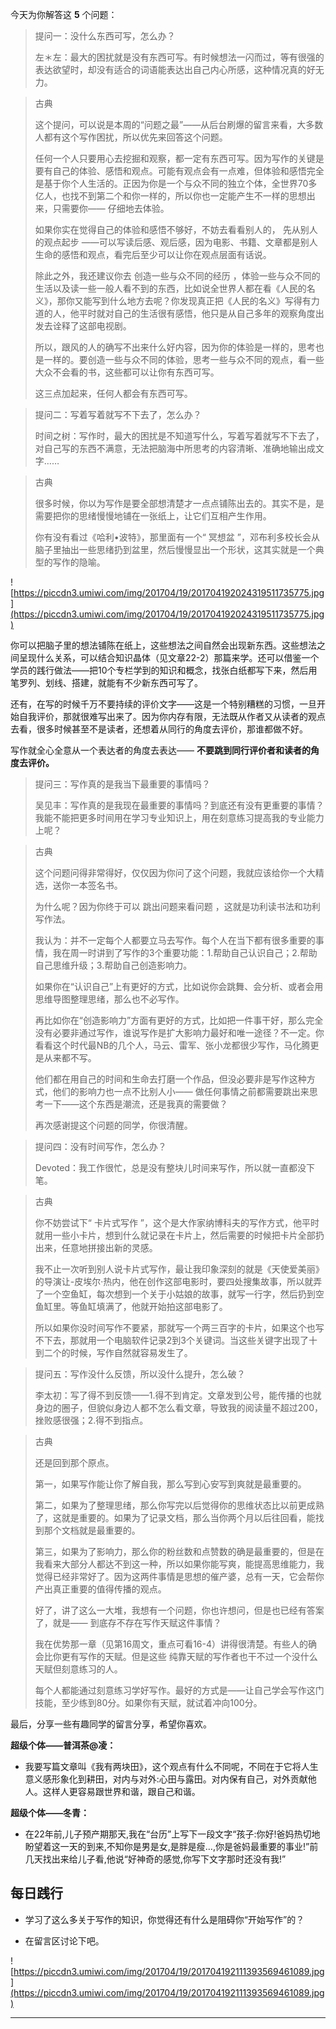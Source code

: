 今天为你解答这 **5** 个问题：

> 提问一：没什么东西可写，怎么办？
> 
> 左＊左：最大的困扰就是没有东西可写。有时候想法一闪而过，等有很强的表达欲望时，却没有适合的词语能表达出自己内心所感，这种情况真的好无力。

> 古典
> 
> 这个提问，可以说是本周的“问题之最”——从后台刷爆的留言来看，大多数人都有这个写作困扰，所以优先来回答这个问题。
> 
> 任何一个人只要用心去挖掘和观察，都一定有东西可写。因为写作的关键是要有自己的体验、感悟和观点。可能有观点会有一点难，但体验和感悟完全是基于你个人生活的。正因为你是一个与众不同的独立个体，全世界70多亿人，也找不到第二个和你一样的，所以你也一定能产生不一样的思想出来，只需要你—— 仔细地去体验。
> 
> 如果你实在觉得自己的体验和感悟不够好，不妨去看看别人的， 先从别人的观点起步 ——可以写读后感、观后感，因为电影、书籍、文章都是别人生命的感悟和观点，看完后至少可以让你在观点层面有话说。
> 
> 除此之外，我还建议你去 创造一些与众不同的经历 ，体验一些与众不同的生活以及读一些一般人看不到的东西，比如说全世界人都在看《人民的名义》，那你又能写到什么地方去呢？你发现真正把《人民的名义》写得有力道的人，他平时就对自己的生活很有感悟，他只是从自己多年的观察角度出发去诠释了这部电视剧。
> 
> 所以，跟风的人的确写不出来什么好内容，因为你的体验是一样的，思考也是一样的。要创造一些与众不同的体验，思考一些与众不同的观点，看一些大众不会看的书，这些都可以让你有东西可写。
> 
> 这三点加起来，任何人都会有东西可写。

> 提问二：写着写着就写不下去了，怎么办？
> 
> 时间之树：写作时，最大的困扰是不知道写什么，写着写着就写不下去了，对自己写的东西不满意，无法把脑海中所思考的内容清晰、准确地输出成文字……

> 古典
> 
> 很多时候，你以为写作是要全部想清楚才一点点铺陈出去的。其实不是，是需要把你的思绪慢慢地铺在一张纸上，让它们互相产生作用。
> 
> 你有没有看过《哈利•波特》，那里面有一个“ 冥想盆 ”，邓布利多校长会从脑子里抽出一些思绪扔到盆里，然后慢慢显出一个形状，这其实就是一个典型的写作的隐喻。

![https://piccdn3.umiwi.com/img/201704/19/201704192024319511735775.jpg](https://piccdn3.umiwi.com/img/201704/19/201704192024319511735775.jpg)

你可以把脑子里的想法铺陈在纸上，这些想法之间自然会出现新东西。这些想法之间呈现什么关系，可以结合知识晶体（见文章22-2）那篇来学。还可以借鉴一个学员的践行做法——把10个专栏学到的知识和概念，找张白纸都写下来，然后用笔罗列、划线、搭建，就能有不少新东西可写了。

还有，在写的时候千万不要持续的评价文字——这是一个特别糟糕的习惯，一旦开始自我评价，那就很难写出来了。因为你内存有限，无法既从作者又从读者的观点去看，很多时候甚至不是读者，还想着从同行的角度去评价，那谁都做不好。

写作就全心全意从一个表达者的角度去表达—— **不要跳到同行评价者和读者的角度去评价。**

> 提问三：写作真的是我当下最重要的事情吗？
> 
> 吴见丰：写作真的是我现在最重要的事情吗？到底还有没有更重要的事情？我能不能把更多时间用在学习专业知识上，用在刻意练习提高我的专业能力上呢？

> 古典
> 
> 这个问题问得非常得好，仅仅因为你问了这个问题，我就应该给你一个大精选，送你一本签名书。
> 
> 为什么呢？因为你终于可以 跳出问题来看问题 ，这就是功利读书法和功利写作法。
> 
> 我认为：并不一定每个人都要立马去写作。每个人在当下都有很多重要的事情，我在周一时讲到了写作的3个重要功能：1.帮助自己认识自己；2.帮助自己思维升级；3.帮助自己创造影响力。
> 
> 如果你在“认识自己”上有更好的方式，比如说你会跳舞、会分析、或者会用思维导图整理思绪，那么也不必写作。
> 
> 再比如你在“创造影响力”方面有更好的方式，比如把一件事干好，那么完全没有必要非通过写作，谁说写作是扩大影响力最好和唯一途径？不一定。你看看这个时代最NB的几个人，马云、雷军、张小龙都很少写作，马化腾更是从来都不写。
> 
> 他们都在用自己的时间和生命去打磨一个作品，但没必要非是写作这种方式，他们的影响力也一点不比别人小—— 做任何事情之前都需要跳出来思考一下——这个东西是潮流，还是我真的需要做？
> 
> 再次感谢提这个问题的同学，你很清醒。

> 提问四：没有时间写作，怎么办？
> 
> Devoted：我工作很忙，总是没有整块儿时间来写作，所以就一直都没下笔。

> 古典
> 
> 你不妨尝试下“ 卡片式写作 ”，这个是大作家纳博科夫的写作方式，他平时就用一些小卡片，想到什么就记录在卡片上，然后需要的时候把卡片全部扔出来，任意地拼接出新的灵感。
> 
> 我不止一次听到别人说卡片式写作，最让我印象深刻的就是《天使爱美丽》的导演让-皮埃尔·热内，他在创作这部电影时，要四处搜集故事，所以就弄了一个空鱼缸，每次想到一个关于小姑娘的故事，就写一行字，然后扔到空鱼缸里。等鱼缸填满了，他就开始拍这部电影了。
> 
> 所以如果你没时间写作不要紧，那就写一个两三百字的卡片，如果这个也写不下去，那就用一个电脑软件记录2到3个关键词。当这些关键字出现了十到二个的时候，写作自然就容易发生了。

> 提问五：写作没什么反馈，所以没什么提升，怎么破？
> 
> 李太初：写了得不到反馈——1.得不到肯定。文章发到公号，能传播的也就身边的圈子，但貌似身边人都不怎么看文章，导致我的阅读量不超过200，挫败感很强；2.得不到指点。

> 古典
> 
> 还是回到那个原点。
> 
> 第一，如果写作能让你了解自我，那么写到心安写到爽就是最重要的。
> 
> 第二，如果为了整理思绪，那么你写完以后觉得你的思维状态比以前更成熟了，这就是重要的。如果为了记录文档，那么当你两个月以后往回看，能找到那个文档就是最重要的。
> 
> 第三，如果为了影响力，那么你的粉丝数和点赞数的确是最重要的，但是在我看来大部分人都达不到这一种，所以如果你能写爽，能提高思维能力，我觉得已经非常好了。因为这两件事情是思想的催产婆，总有一天，它会帮你产出真正重要的值得传播的观点。
> 
> 好了，讲了这么一大堆，我想有一个问题，你也许想问，但是也已经有答案了，就是—— 到底存不存在写作天赋这件事情？
> 
> 我在优势那一章（见第16周文，重点可看16-4）讲得很清楚。有些人的确会比你更有写作的天赋。但是这些 纯靠天赋的写作者也干不过一个没什么天赋但刻意练习的人。
> 
> 每个人都能通过刻意练习学好写作。最好的方式是——让自己学会写作这门技能，至少练到80分。如果你有天赋，就试着冲向100分。

最后，分享一些有趣同学的留言分享，希望你喜欢。

 **超级个体——普洱茶@凌：**

* 我要写篇文章叫《我有两块田》，这个观点有什么不同呢，不同在于它将人生意义感形象化到耕田，对内与对外:心田与露田。对内保有自己，对外贡献他人。这样人更容易跟世界和谐，跟自己和谐。

 **超级个体——冬青：**

* 在22年前,儿子预产期那天,我在“台历”上写下一段文字“孩子:你好!爸妈热切地盼望着这一天的到来,不知你是男是女,是胖是瘦…,你是爸妈最重要的事业!”前几天找出来给儿子看,他说“好神奇的感觉,你写下文字那时还没有我!”

## 每日践行

* 学习了这么多关于写作的知识，你觉得还有什么是阻碍你“开始写作”的？

* 在留言区讨论下吧。

![https://piccdn3.umiwi.com/img/201704/19/201704192111393569461089.jpg](https://piccdn3.umiwi.com/img/201704/19/201704192111393569461089.jpg)

---
